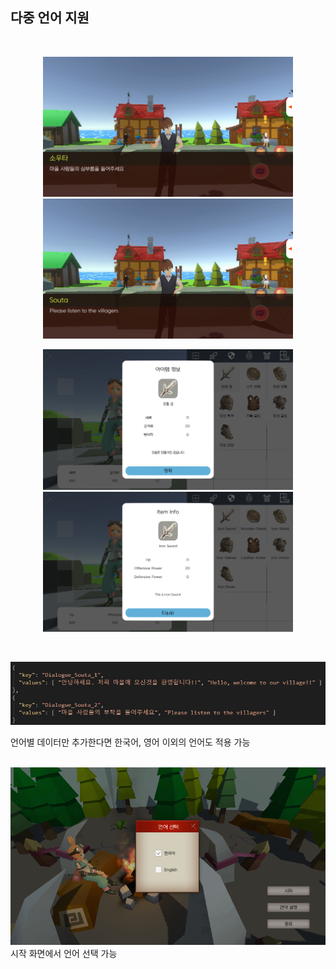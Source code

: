 ## 다중 언어 지원  
<br>
<p align="center"> <img src="../readmeImages/Language_1.png" width="400"> <img src="../readmeImages/Language_2.png" width="400"> </p>
<p align="center"> <img src="../readmeImages/Language_3.png" width="400"> <img src="../readmeImages/Language_4.png" width="400"> </p>

<br>

<p align="center"><img src="./readmeImages/Language_5.jpg"></p>
언어별 데이터만 추가한다면 한국어, 영어 이외의 언어도 적용 가능

<br>
<br>

![언어선택](../readmeImages/Language_6.png)
<br>
시작 화면에서 언어 선택 가능

<br>
<br>